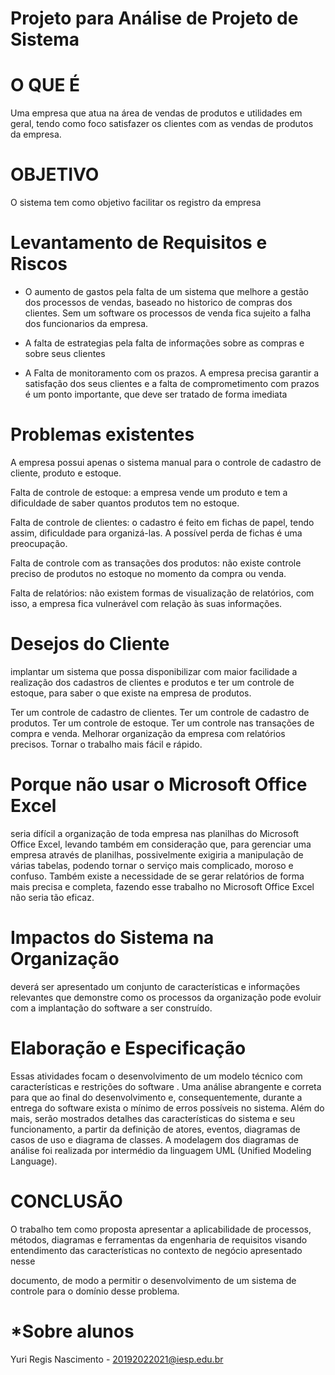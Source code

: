 # Projeto para Análise de Projeto de Sistema

# O QUE É
Uma empresa que atua na área de vendas de produtos e utilidades em geral,
tendo como foco satisfazer os clientes com as vendas de produtos da empresa. 

# OBJETIVO
O sistema tem como objetivo facilitar os registro da empresa

# Levantamento de Requisitos e Riscos
 - O aumento de gastos pela falta de um sistema que melhore a gestão dos processos de vendas,
 baseado no historico de compras dos clientes. Sem um software os processos de venda fica sujeito a falha dos funcionarios da empresa.
 
 - A falta de estrategias pela falta de informações sobre as compras e sobre seus clientes
 
 - A Falta de monitoramento com os prazos. A empresa precisa garantir a satisfação dos seus clientes e a falta de comprometimento com prazos é um ponto importante,
 que deve ser tratado de forma imediata

# Problemas existentes
A empresa possui apenas o sistema manual para o controle de cadastro de
cliente, produto e estoque.

Falta de controle de estoque: a empresa vende um produto e tem a
dificuldade de saber quantos produtos tem no estoque.

Falta de controle de clientes: o cadastro é feito em fichas de papel,
tendo assim, dificuldade para organizá-las. A possível perda de fichas é
uma preocupação.

Falta de controle com as transações dos produtos: não existe controle
preciso de produtos no estoque no momento da compra ou venda.

Falta de relatórios: não existem formas de visualização de relatórios,
com isso, a empresa fica vulnerável com relação às suas informações.

# Desejos do Cliente
implantar um sistema que possa disponibilizar com maior
facilidade a realização dos cadastros de clientes e produtos e ter um controle de
estoque, para saber o que existe na empresa de produtos.

Ter um controle de cadastro de clientes.
Ter um controle de cadastro de produtos.
Ter um controle de estoque.
Ter um controle nas transações de compra e venda.
Melhorar organização da empresa com relatórios precisos.
Tornar o trabalho mais fácil e rápido.

# Porque não usar o Microsoft Office Excel
seria difícil a organização de toda empresa nas planilhas do Microsoft Office Excel, levando
também em consideração que, para gerenciar uma empresa através de planilhas,
possivelmente exigiria a manipulação de várias tabelas, podendo tornar o serviço
mais complicado, moroso e confuso. Também existe a necessidade de se gerar
relatórios de forma mais precisa e completa, fazendo esse trabalho no Microsoft
Office Excel não seria tão eficaz.

# Impactos do Sistema na Organização
deverá ser apresentado um conjunto de características e
informações relevantes que demonstre como os processos da organização pode
evoluir com a implantação do software a ser construído.

# Elaboração e Especificação
Essas atividades focam o desenvolvimento de um modelo técnico com
características e restrições do software . Uma análise abrangente e correta para que
ao final do desenvolvimento e, consequentemente, durante a entrega do software
exista o mínimo de erros possíveis no sistema. Além do mais, serão mostrados
detalhes das características do sistema e seu funcionamento, a partir da definição de
atores, eventos, diagramas de casos de uso e diagrama de classes. A modelagem
dos diagramas de análise foi realizada por intermédio da linguagem UML (Unified
Modeling Language).

# CONCLUSÃO
O trabalho tem como proposta apresentar a aplicabilidade de processos,
métodos, diagramas e ferramentas da engenharia de requisitos visando
entendimento das características no contexto de negócio apresentado nesse

documento, de modo a permitir o desenvolvimento de um sistema de controle para o
domínio desse problema.

# *Sobre alunos
Yuri Regis Nascimento - 20192022021@iesp.edu.br
